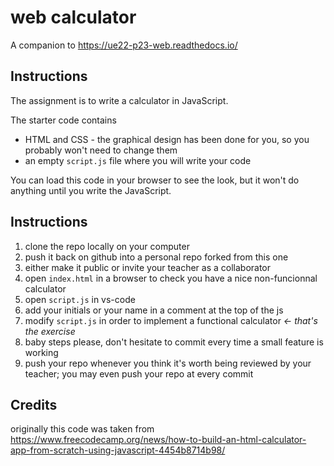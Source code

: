# web calculator

A companion to <https://ue22-p23-web.readthedocs.io/>

## Instructions

The assignment is to write a calculator in JavaScript.

The starter code contains

- HTML and CSS - the graphical design has been done for you, so you probably
  won't need to change them
- an empty `script.js` file where you will write your code

You can load this code in your browser to see the look,
but it won't do anything until you write the JavaScript.

## Instructions

1. clone the repo locally on your computer
2. push it back on github into a personal repo forked from this one
3. either make it public or invite your teacher as a collaborator
4. open `index.html` in a browser to check you have a nice non-funcionnal calculator
5. open `script.js` in vs-code
6. add your initials or your name in a comment at the top of the js
7. modify `script.js` in order to implement a functional calculator  *← that's the exercise*
8. baby steps please, don't hesitate to commit every time a small feature is working
9. push your repo whenever you think it's worth being reviewed by your teacher; you may even push your repo at every commit

## Credits

originally this code was taken from https://www.freecodecamp.org/news/how-to-build-an-html-calculator-app-from-scratch-using-javascript-4454b8714b98/
